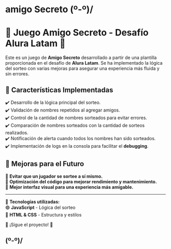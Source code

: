 # amigo Secreto \(º-º)/
# 🎉 Juego Amigo Secreto - Desafío Alura Latam 🎁

Este es un juego de **Amigo Secreto** desarrollado a partir de una plantilla proporcionada en el desafío de **Alura Latam**. Se ha implementado la lógica del sorteo con varias mejoras para asegurar una experiencia más fluida y sin errores.  

## 🚀 Características Implementadas  

✔️ Desarrollo de la lógica principal del sorteo.  
✔️ Validación de nombres repetidos al agregar amigos.  
✔️ Control de la cantidad de nombres sorteados para evitar errores.  
✔️ Comparación de nombres sorteados con la cantidad de sorteos realizados.  
✔️ Notificación de alerta cuando todos los nombres han sido sorteados.  
✔️ Implementación de logs en la consola para facilitar el **debugging**.  

## 🔧 Mejoras para el Futuro  

🔹 **Evitar que un jugador se sortee a sí mismo.**  
🔹 **Optimización del código para mejorar rendimiento y mantenimiento.**  
🔹 **Mejor interfaz visual para una experiencia más amigable.**  

---

📌 **Tecnologías utilizadas:**  
🟢 **JavaScript** - Lógica del sorteo  
🎨 **HTML & CSS** - Estructura y estilos  

📢 ¡Sigue el proyecto! 🚀  

## \(º-º)/


